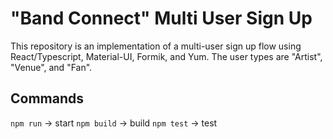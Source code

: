 # "Band Connect" Multi User Sign Up

This repository is an implementation of a multi-user sign up flow using React/Typescript, Material-UI, Formik, and Yum. The user types are "Artist", "Venue", and "Fan".

## Commands

`npm run` -> start
`npm build` -> build
`npm test` -> test
